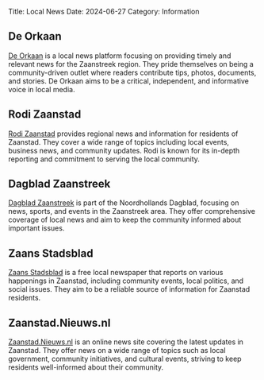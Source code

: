 Title: Local News
Date: 2024-06-27
Category: Information

## De Orkaan
[De Orkaan](https://www.deorkaan.nl/) is a local news platform focusing on providing timely and relevant news for the Zaanstreek region. They pride themselves on being a community-driven outlet where readers contribute tips, photos, documents, and stories. De Orkaan aims to be a critical, independent, and informative voice in local media.

## Rodi Zaanstad
[Rodi Zaanstad](https://www.rodi.nl/zaanstad) provides regional news and information for residents of Zaanstad. They cover a wide range of topics including local events, business news, and community updates. Rodi is known for its in-depth reporting and commitment to serving the local community.

## Dagblad Zaanstreek
[Dagblad Zaanstreek](https://www.noordhollandsdagblad.nl/regio/zaanstreek) is part of the Noordhollands Dagblad, focusing on news, sports, and events in the Zaanstreek area. They offer comprehensive coverage of local news and aim to keep the community informed about important issues.

## Zaans Stadsblad
[Zaans Stadsblad](https://www.zaansstadsblad.nl/) is a free local newspaper that reports on various happenings in Zaanstad, including community events, local politics, and social issues. They aim to be a reliable source of information for Zaanstad residents.

## Zaanstad.Nieuws.nl
[Zaanstad.Nieuws.nl](https://zaanstad.nieuws.nl/) is an online news site covering the latest updates in Zaanstad. They offer news on a wide range of topics such as local government, community initiatives, and cultural events, striving to keep residents well-informed about their community.
